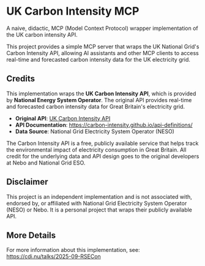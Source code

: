 # UK Carbon Intensity MCP

A naive, didactic, MCP (Model Context Protocol) wrapper implementation of the UK carbon intensity API.

This project provides a simple MCP server that wraps the UK National Grid's Carbon Intensity API, allowing AI assistants and other MCP clients to access real-time and forecasted carbon intensity data for the UK electricity grid.

## Credits

This implementation wraps the **UK Carbon Intensity API**, which is provided by **National Energy System Operator**. The original API provides real-time and forecasted carbon intensity data for Great Britain's electricity grid.

- **Original API**: [UK Carbon Intensity API](https://carbonintensity.org.uk/)
- **API Documentation**: https://carbon-intensity.github.io/api-definitions/
- **Data Source**: National Grid Electricity System Operator (NESO)

The Carbon Intensity API is a free, publicly available service that helps track the environmental impact of electricity consumption in Great Britain. All credit for the underlying data and API design goes to the original developers at Nebo and National Grid ESO.

## Disclaimer

This project is an independent implementation and is not associated with, endorsed by, or affiliated with National Grid Electricity System Operator (NESO) or Nebo. It is a personal project that wraps their publicly available API.

## More Details

For more information about this implementation, see: https://cdi.nu/talks/2025-09-RSECon